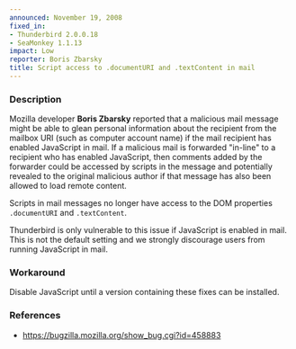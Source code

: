 ```yaml
---
announced: November 19, 2008
fixed_in:
- Thunderbird 2.0.0.18
- SeaMonkey 1.1.13
impact: Low
reporter: Boris Zbarsky
title: Script access to .documentURI and .textContent in mail
---
```


<h3>Description</h3>

<p>Mozilla developer <strong>Boris Zbarsky</strong> reported that a
malicious mail message might be able to glean personal information
about the recipient from the mailbox URI (such as computer account
name) if the mail recipient has enabled JavaScript in mail.  If a
malicious mail is forwarded "in-line" to a recipient who has enabled
JavaScript, then comments added by the forwarder could be accessed by
scripts in the message and potentially revealed to the original
malicious author if that message has also been allowed to load remote
content.</p>

<p>Scripts in mail messages no longer have access to the DOM properties
<code>.documentURI</code> and <code>.textContent</code>.</p>

<p class="note">Thunderbird is only vulnerable to this issue if
JavaScript is enabled in mail. This is not the default setting and we
strongly discourage users from running JavaScript in mail.</p>

<h3>Workaround</h3>

<p>Disable JavaScript until a version containing these fixes can be
installed.</p>

<h3>References</h3>

<ul>
  <li><a href="https://bugzilla.mozilla.org/show_bug.cgi?id=458883">https://bugzilla.mozilla.org/show_bug.cgi?id=458883</a></li>
  <!--
  <li><a class="ex-ref" href="http://cve.mitre.org/cgi-bin/cvename.cgi?name=CVE-2008-ZZZZ">CVE-2008-ZZZZ</a></li>
  -->
</ul>




